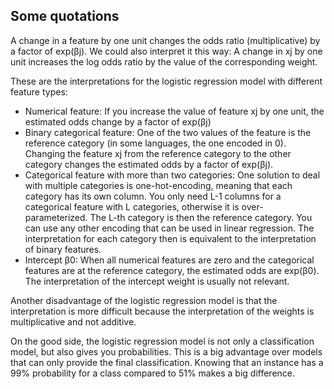 ## Some quotations
A change in a feature by one unit changes the odds ratio (multiplicative) by a factor of exp(βj). We could also interpret it this way: A change in xj by one unit increases the log odds ratio by the value of the corresponding weight. 
    
These are the interpretations for the logistic regression model with different feature types:
* Numerical feature: If you increase the value of feature xj by one unit, the estimated odds change by a factor of exp(βj)
* Binary categorical feature: One of the two values of the feature is the reference category (in some languages, the one encoded in 0). Changing the feature xj from the reference category to the other category changes the estimated odds by a factor of exp(βj).
* Categorical feature with more than two categories: One solution to deal with multiple categories is one-hot-encoding, meaning that each category has its own column. You only need L-1 columns for a categorical feature with L categories, otherwise it is over-parameterized. The L-th category is then the reference category. You can use any other encoding that can be used in linear regression. The interpretation for each category then is equivalent to the interpretation of binary features.
* Intercept β0: When all numerical features are zero and the categorical features are at the reference category, the estimated odds are exp(β0). The interpretation of the intercept weight is usually not relevant.

Another disadvantage of the logistic regression model is that the interpretation is more difficult because the interpretation of the weights is multiplicative and not additive.

On the good side, the logistic regression model is not only a classification model, but also gives you probabilities. This is a big advantage over models that can only provide the final classification. Knowing that an instance has a 99% probability for a class compared to 51% makes a big difference.

